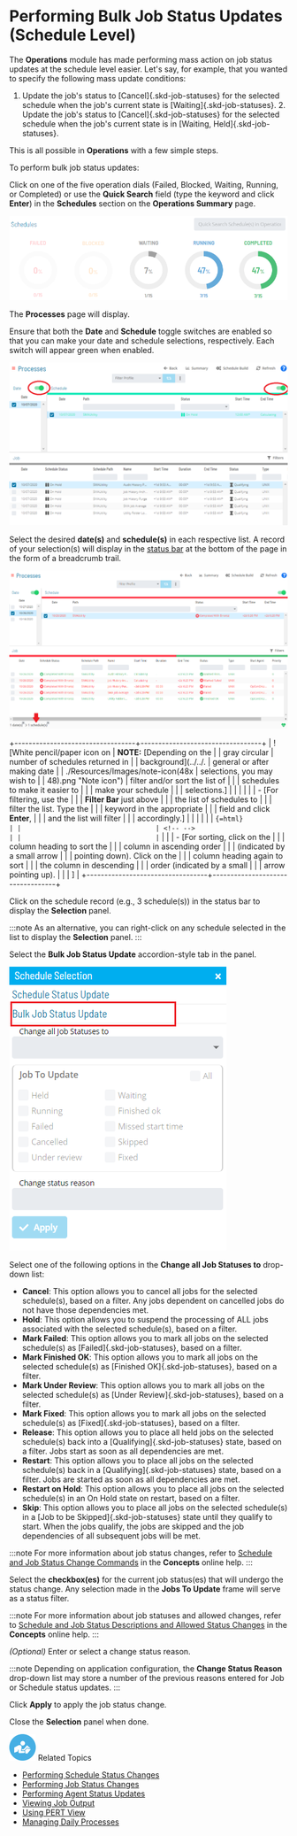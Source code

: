 # Performing Bulk Job Status Updates (Schedule Level)

The **Operations** module has made performing mass action on job status
updates at the schedule level easier. Let's say, for example, that you
wanted to specify the following mass update conditions:

1. Update the job's status to [Cancel]{.skd-job-statuses} for the     selected schedule when the job's current state is
    [Waiting]{.skd-job-statuses}. 2.  Update the job's status to [Cancel]{.skd-job-statuses} for the
    selected schedule when the job's current state is in [Waiting,     Held]{.skd-job-statuses}.

This is all possible in **Operations** with a few simple steps.

To perform bulk job status updates:

Click on one of the five operation dials (Failed, Blocked, Waiting,
Running, or Completed) or use the **Quick Search** field (type the
keyword and click **Enter**) in the **Schedules** section on the
**Operations Summary** page.

![Schedules Operation Dials](../../../Resources/Images/SM/Schedule-Operation-Dials.png "Schedules Operation Dials")

The **Processes** page will display.

Ensure that both the **Date** and **Schedule** toggle switches are
enabled so that you can make your date and schedule selections,
respectively. Each switch will appear green when enabled.

![Schedule Status Updates Date & Schedule Toggle Switches Enabled](../../../Resources/Images/SM/Schedule-Status-Update_Date&ScheduleToggles.png "Schedule Status Updates Date & Schedule Toggle Switches Enabled")

Select the desired **date(s)** and **schedule(s)** in each respective
list. A record of your selection(s) will display in the [status bar](SM-UI-Layout.md#Status) at the bottom of the page in the form
of a breadcrumb trail.

![Schedule Processes](../../../Resources/Images/SM/Schedule-Processes.png "Schedule Processes")

+----------------------------------+----------------------------------+
| ![White pencil/paper icon on     | **NOTE:** [Depending on the      | | gray circular                    | number of schedules returned in  |
| background](../../.              | general or after making date     |
| ./Resources/Images/note-icon(48x | selections, you may wish to      |
| 48).png "Note icon") | filter and/or sort the list of   |
|                                  | schedules to make it easier to   |
|                                  | make your schedule               |
|                                  | selections.]         |
|                                  |                                  |
|                                  | -   [For filtering, use the      | |                                  |     **Filter Bar** just above    |
|                                  |     the list of schedules to     |
|                                  |     filter the list. Type the    |
|                                  |     keyword in the appropriate   |
|                                  |     field and click **Enter**,   |
|                                  |     and the list will filter     |
|                                  |     accordingly.]    |
|                                  |                                  |
|                                  | ```{=html}                       |
|                                  | <!-- -->                         |
|                                  |```                              |
|                                  | -   [For sorting, click on the   | |                                  |     column heading to sort the   |
|                                  |     column in ascending order    |
|                                  |     (indicated by a small arrow  |
|                                  |     pointing down). Click on the |
|                                  |     column heading again to sort |
|                                  |     the column in descending     |
|                                  |     order (indicated by a small  |
|                                  |     arrow pointing up).          |
|                                  |     ]                |
+----------------------------------+----------------------------------+

Click on the schedule record (e.g., 3 schedule(s)) in the status bar to
display the **Selection** panel.

:::note
As an alternative, you can right-click on any schedule selected in the list to display the **Selection** panel.
:::

Select the **Bulk Job Status Update** accordion-style tab in the panel.

![Bulk Job Status Update at Schedule Level](../../../Resources/Images/SM/BulkUpdateOnSchedule.png "Bulk Job Status Update at Schedule Level")

Select one of the following options in the **Change all Job Statuses
to** drop-down list:

- **Cancel**: This option allows you to cancel all jobs for the
    selected schedule(s), based on a filter. Any jobs dependent on
    cancelled jobs do not have those dependencies met.
- **Hold**: This option allows you to suspend the processing of ALL
    jobs associated with the selected schedule(s), based on a filter.
- **Mark Failed**: This option allows you to mark all jobs on the
    selected schedule(s) as [Failed]{.skd-job-statuses}, based on a     filter.
- **Mark Finished OK**: This option allows you to mark all jobs on the
    selected schedule(s) as [Finished OK]{.skd-job-statuses}, based on a     filter.
- **Mark Under Review**: This option allows you to mark all jobs on
    the selected schedule(s) as [Under Review]{.skd-job-statuses}, based     on a filter.
- **Mark Fixed**: This option allows you to mark all jobs on the
    selected schedule(s) as [Fixed]{.skd-job-statuses}, based on a     filter.
- **Release**: This option allows you to place all held jobs on the
    selected schedule(s) back into a [Qualifying]{.skd-job-statuses}     state, based on a filter. Jobs start as soon as all dependencies are
    met.
- **Restart**: This option allows you to place all jobs on the
    selected schedule(s) back in a [Qualifying]{.skd-job-statuses}     state, based on a filter. Jobs are started as soon as all
    dependencies are met.
- **Restart on Hold**: This option allows you to place all jobs on the
    selected schedule(s) in an On Hold state on     restart, based on a filter.
- **Skip**: This option allows you to place all jobs on the selected
    schedule(s) in a [Job to be Skipped]{.skd-job-statuses} state until     they qualify to start. When the jobs qualify, the jobs are skipped
    and the job dependencies of all subsequent jobs will be met.

:::note
For more information about job status changes, refer to [Schedule and Job Status Change Commands](../../../operations/status-change-commands.md) in the **Concepts** online help.
:::

Select the **checkbox(es)** for the current job status(es) that will
undergo the status change. Any selection made in the **Jobs To Update**
frame will serve as a status filter.

:::note
For more information about job statuses and allowed changes, refer to [Schedule and Job Status Descriptions and Allowed Status Changes](../../../operations/status-descriptions.md) in the **Concepts** online help.
:::

*(Optional)* Enter or select a change status reason.

:::note
Depending on application configuration, the **Change Status Reason** drop-down list may store a number of the previous reasons entered for Job or Schedule status updates.
:::

Click **Apply** to apply the job status change.

Close the **Selection** panel when done.

![White "person reading" icon on blue circular background](../../../Resources/Images/moreinfo-icon(48x48).png "More Info icon")
Related Topics

- [Performing Schedule Status     Changes](Performing-Schedule-Status-Changes.md)
- [Performing Job Status     Changes](Performing-Job-Status-Changes.md)
- [Performing Agent Status     Updates](Performing-Agent-Status-Updates.md)
- [Viewing Job Output](Viewing-Job-Output.md)
- [Using PERT View](Using-PERT-View.md)
- [Managing Daily Processes](Managing-Daily-Processes.md)
